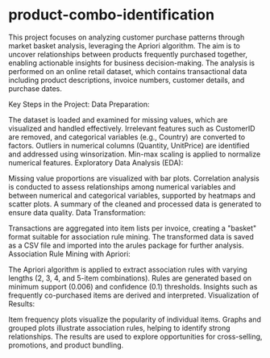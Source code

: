 # product-combo-identification
This project focuses on analyzing customer purchase patterns through market basket analysis, leveraging the Apriori algorithm. The aim is to uncover relationships between products frequently purchased together, enabling actionable insights for business decision-making. The analysis is performed on an online retail dataset, which contains transactional data including product descriptions, invoice numbers, customer details, and purchase dates.

Key Steps in the Project:
Data Preparation:

The dataset is loaded and examined for missing values, which are visualized and handled effectively.
Irrelevant features such as CustomerID are removed, and categorical variables (e.g., Country) are converted to factors.
Outliers in numerical columns (Quantity, UnitPrice) are identified and addressed using winsorization.
Min-max scaling is applied to normalize numerical features.
Exploratory Data Analysis (EDA):

Missing value proportions are visualized with bar plots.
Correlation analysis is conducted to assess relationships among numerical variables and between numerical and categorical variables, supported by heatmaps and scatter plots.
A summary of the cleaned and processed data is generated to ensure data quality.
Data Transformation:

Transactions are aggregated into item lists per invoice, creating a "basket" format suitable for association rule mining.
The transformed data is saved as a CSV file and imported into the arules package for further analysis.
Association Rule Mining with Apriori:

The Apriori algorithm is applied to extract association rules with varying lengths (2, 3, 4, and 5-item combinations).
Rules are generated based on minimum support (0.006) and confidence (0.1) thresholds.
Insights such as frequently co-purchased items are derived and interpreted.
Visualization of Results:

Item frequency plots visualize the popularity of individual items.
Graphs and grouped plots illustrate association rules, helping to identify strong relationships.
The results are used to explore opportunities for cross-selling, promotions, and product bundling.
